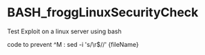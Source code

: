 BASH_froggLinuxSecurityCheck
============================
Test Exploit on a linux server using bash

code to prevent ^M : sed -i 's/\r$//' {fileName}
